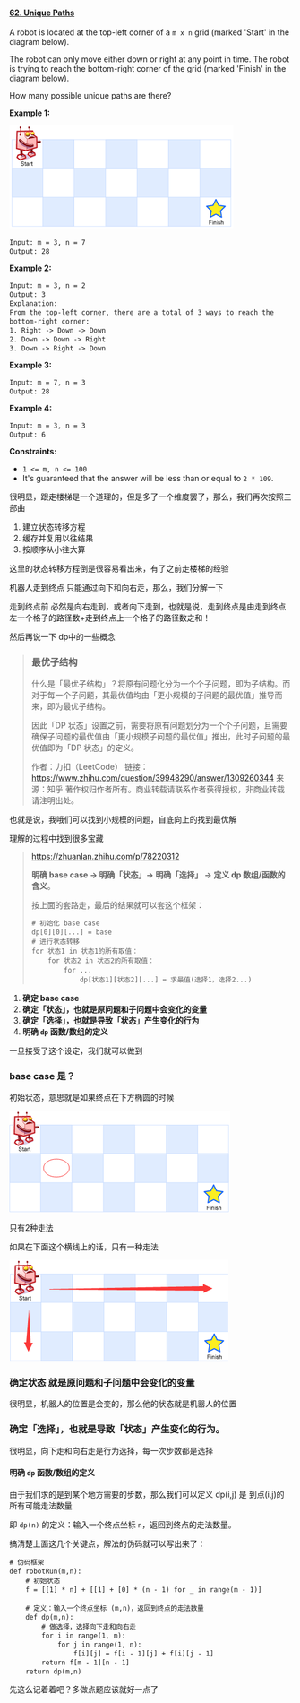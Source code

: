 #### [62. Unique Paths](https://leetcode-cn.com/problems/unique-paths/)

A robot is located at the top-left corner of a `m x n` grid (marked 'Start' in the diagram below).

The robot can only move either down or right at any point in time.  The robot is trying to reach the bottom-right corner of the grid (marked 'Finish' in the diagram below).

How many possible unique paths are there?

 

**Example 1:**

![img](img/robot_maze.png)

```
Input: m = 3, n = 7
Output: 28
```

**Example 2:**

```
Input: m = 3, n = 2
Output: 3
Explanation:
From the top-left corner, there are a total of 3 ways to reach the bottom-right corner:
1. Right -> Down -> Down
2. Down -> Down -> Right
3. Down -> Right -> Down
```

**Example 3:**

```
Input: m = 7, n = 3
Output: 28
```

**Example 4:**

```
Input: m = 3, n = 3
Output: 6
```

 

**Constraints:**

- `1 <= m, n <= 100`
- It's guaranteed that the answer will be less than or equal to `2 * 109`.





很明显，跟走楼梯是一个道理的，但是多了一个维度罢了，那么，我们再次按照三部曲



1. 建立状态转移方程
2. 缓存并复用以往结果
3. 按顺序从小往大算



这里的状态转移方程倒是很容易看出来，有了之前走楼梯的经验

机器人走到终点 只能通过向下和向右走，那么，我们分解一下

走到终点前 必然是向右走到，或者向下走到，也就是说，走到终点是由走到终点左一个格子的路径数+走到终点上一个格子的路径数之和！



然后再说一下 dp中的一些概念

> ### **最优子结构**
>
> 什么是「最优子结构」？将原有问题化分为一个个子问题，即为子结构。而对于每一个子问题，其最优值均由「更小规模的子问题的最优值」推导而来，即为最优子结构。
>
> 因此「DP 状态」设置之前，需要将原有问题划分为一个个子问题，且需要确保子问题的最优值由「更小规模子问题的最优值」推出，此时子问题的最优值即为「DP 状态」的定义。
>
> 作者：力扣（LeetCode）
>链接：https://www.zhihu.com/question/39948290/answer/1309260344
> 来源：知乎
> 著作权归作者所有。商业转载请联系作者获得授权，非商业转载请注明出处。



也就是说，我哦们可以找到小规模的问题，自底向上的找到最优解

理解的过程中找到很多宝藏

> https://zhuanlan.zhihu.com/p/78220312
>
> **明确 base case -> 明确「状态」-> 明确「选择」 -> 定义 dp 数组/函数的含义**。
>
> 按上面的套路走，最后的结果就可以套这个框架：
>
> ```reStructuredText
> # 初始化 base case
> dp[0][0][...] = base
> # 进行状态转移
> for 状态1 in 状态1的所有取值：
>     for 状态2 in 状态2的所有取值：
>         for ...
>             dp[状态1][状态2][...] = 求最值(选择1，选择2...)
> ```

1.  **确定 base case** 
2.  **确定「状态」，也就是原问题和子问题中会变化的变量** 
3.  **确定「选择」，也就是导致「状态」产生变化的行为** 
4.  **明确 `dp` 函数/数组的定义** 

一旦接受了这个设定，我们就可以做到

### base case 是？

初始状态，意思就是如果终点在下方椭圆的时候

![1614510757971](img/1614510757971.png)

只有2种走法

如果在下面这个横线上的话，只有一种走法

![1614510798410](img/1614510798410.png)

### 确定状态  **就是原问题和子问题中会变化的变量** 

很明显，机器人的位置是会变的，那么他的状态就是机器人的位置

###  **确定「选择」，也就是导致「状态」产生变化的行为**。 

很明显，向下走和向右走是行为选择，每一次步数都是选择

####  **明确 `dp` 函数/数组的定义**

由于我们求的是到某个地方需要的步数，那么我们可以定义 dp(i,j) 是 到点(i,j)的所有可能走法数量

即 `dp(n)` 的定义：输入一个终点坐标 `n`，返回到终点的走法数量。

 搞清楚上面这几个关键点，解法的伪码就可以写出来了：  

```
# 伪码框架
def robotRun(m,n):
	# 初始状态
    f = [[1] * n] + [[1] + [0] * (n - 1) for _ in range(m - 1)]
    
    # 定义：输入一个终点坐标 (m,n)，返回到终点的走法数量
    def dp(m,n):
        # 做选择，选择向下走和向右走
        for i in range(1, m):
            for j in range(1, n):
                f[i][j] = f[i - 1][j] + f[i][j - 1]
        return f[m - 1][n - 1]
    return dp(m,n)
```



先这么记着着吧？多做点题应该就好一点了